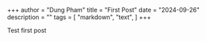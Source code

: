+++
author = "Dung Pham"
title = "First Post"
date = "2024-09-26"
description = ""
tags = [
    "markdown",
    "text",
]
+++

Test first post